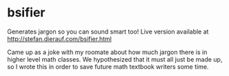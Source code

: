 bsifier
=======

Generates jargon so you can sound smart too!
Live version available at http://stefan.dierauf.com/bsifier.html

Came up as a joke with my roomate about how much jargon there is in higher level math classes.
We hypothesized that it must all just be made up, so I wrote this in order to save future math
textbook writers some time. 
